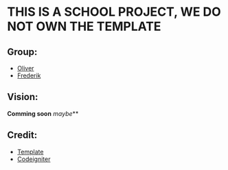# THIS IS A SCHOOL PROJECT, WE DO NOT OWN THE TEMPLATE

## Group:
* [Oliver](https://github.com/Voss19)
* [Frederik](https://github.com/hamistolen)

## Vision:
**Comming soon** *maybe***

## Credit:
* [Template](https://html5up.net/phantom)
* [Codeigniter](https://codeigniter.com/)